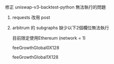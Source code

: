 修正 uniswap-v3-backtest-python 無法執行的問題

1. requests 改用 post

2. arbitrum 的 subgraphs 缺少以下2個欄位無法執行
   
   目前限定使用Ethereum (network = 1)
   
   feeGrowthGlobal0X128
   
   feeGrowthGlobal1X128
